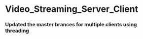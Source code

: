 # Video_Streaming_Server_Client

### Updated the master brances for multiple clients using threading
